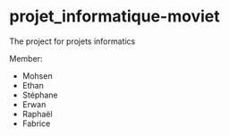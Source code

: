 # projet_informatique-moviet
The project for projets informatics

Member:
- Mohsen
- Ethan
- Stéphane
- Erwan
- Raphaël
- Fabrice
